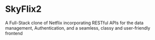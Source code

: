 # SkyFlix2
A Full-Stack clone of Netflix incorporating RESTful APIs for the data management, Authentication, and a seamless, classy and user-friendly frontend
